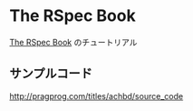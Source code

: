 The RSpec Book
====

[The RSpec Book](http://booklog.jp/item/1/4798121932) のチュートリアル

## サンプルコード
http://pragprog.com/titles/achbd/source_code
